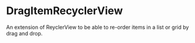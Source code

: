 # DragItemRecyclerView
An extension of ReyclerView to be able to re-order items in a list or grid by drag and drop.
